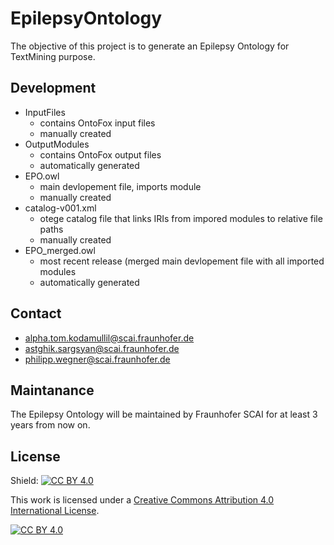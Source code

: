 # EpilepsyOntology

The objective of this project is to generate an Epilepsy Ontology for TextMining purpose.

## Development
- InputFiles
    - contains OntoFox input files
    - manually created
- OutputModules
    - contains OntoFox output files
    - automatically generated
- EPO.owl
    - main devlopement file, imports module
    - manually created
- catalog-v001.xml
     - otege catalog file that links IRIs from impored modules to relative file paths
     - manually created
- EPO_merged.owl
    - most recent release (merged main devlopement file with all imported modules
    - automatically generated

## Contact 
 - alpha.tom.kodamullil@scai.fraunhofer.de
 - astghik.sargsyan@scai.fraunhofer.de
 - philipp.wegner@scai.fraunhofer.de
## Maintanance 
The Epilepsy Ontology will be maintained by Fraunhofer SCAI for at least 3 years from now on. 

## License



Shield: [![CC BY 4.0][cc-by-shield]][cc-by]

This work is licensed under a
[Creative Commons Attribution 4.0 International License][cc-by].

[![CC BY 4.0][cc-by-image]][cc-by]

[cc-by]: http://creativecommons.org/licenses/by/4.0/
[cc-by-image]: https://i.creativecommons.org/l/by/4.0/88x31.png
[cc-by-shield]: https://img.shields.io/badge/License-CC%20BY%204.0-lightgrey.svg
